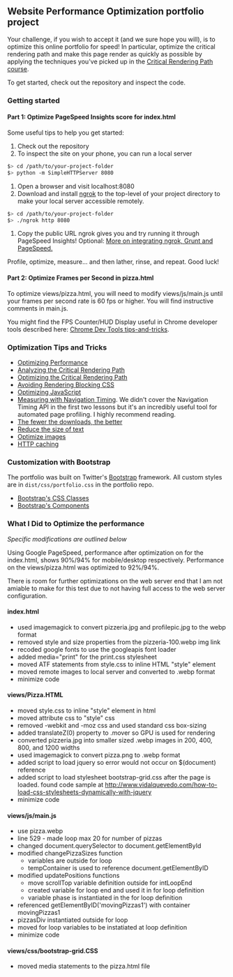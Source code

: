 ## Website Performance Optimization portfolio project

Your challenge, if you wish to accept it (and we sure hope you will), is to optimize this online portfolio for speed! In particular, optimize the critical rendering path and make this page render as quickly as possible by applying the techniques you've picked up in the [Critical Rendering Path course](https://www.udacity.com/course/ud884).

To get started, check out the repository and inspect the code.

### Getting started

#### Part 1: Optimize PageSpeed Insights score for index.html

Some useful tips to help you get started:

1. Check out the repository
1. To inspect the site on your phone, you can run a local server

  ```bash
  $> cd /path/to/your-project-folder
  $> python -m SimpleHTTPServer 8080
  ```

1. Open a browser and visit localhost:8080
1. Download and install [ngrok](https://ngrok.com/) to the top-level of your project directory to make your local server accessible remotely.

  ``` bash
  $> cd /path/to/your-project-folder
  $> ./ngrok http 8080
  ```

1. Copy the public URL ngrok gives you and try running it through PageSpeed Insights! Optional: [More on integrating ngrok, Grunt and PageSpeed.](http://www.jamescryer.com/2014/06/12/grunt-pagespeed-and-ngrok-locally-testing/)

Profile, optimize, measure... and then lather, rinse, and repeat. Good luck!

#### Part 2: Optimize Frames per Second in pizza.html

To optimize views/pizza.html, you will need to modify views/js/main.js until your frames per second rate is 60 fps or higher. You will find instructive comments in main.js.

You might find the FPS Counter/HUD Display useful in Chrome developer tools described here: [Chrome Dev Tools tips-and-tricks](https://developer.chrome.com/devtools/docs/tips-and-tricks).

### Optimization Tips and Tricks
* [Optimizing Performance](https://developers.google.com/web/fundamentals/performance/ "web performance")
* [Analyzing the Critical Rendering Path](https://developers.google.com/web/fundamentals/performance/critical-rendering-path/analyzing-crp.html "analyzing crp")
* [Optimizing the Critical Rendering Path](https://developers.google.com/web/fundamentals/performance/critical-rendering-path/optimizing-critical-rendering-path.html "optimize the crp!")
* [Avoiding Rendering Blocking CSS](https://developers.google.com/web/fundamentals/performance/critical-rendering-path/render-blocking-css.html "render blocking css")
* [Optimizing JavaScript](https://developers.google.com/web/fundamentals/performance/critical-rendering-path/adding-interactivity-with-javascript.html "javascript")
* [Measuring with Navigation Timing](https://developers.google.com/web/fundamentals/performance/critical-rendering-path/measure-crp.html "nav timing api"). We didn't cover the Navigation Timing API in the first two lessons but it's an incredibly useful tool for automated page profiling. I highly recommend reading.
* <a href="https://developers.google.com/web/fundamentals/performance/optimizing-content-efficiency/eliminate-downloads.html">The fewer the downloads, the better</a>
* <a href="https://developers.google.com/web/fundamentals/performance/optimizing-content-efficiency/optimize-encoding-and-transfer.html">Reduce the size of text</a>
* <a href="https://developers.google.com/web/fundamentals/performance/optimizing-content-efficiency/image-optimization.html">Optimize images</a>
* <a href="https://developers.google.com/web/fundamentals/performance/optimizing-content-efficiency/http-caching.html">HTTP caching</a>

### Customization with Bootstrap
The portfolio was built on Twitter's <a href="http://getbootstrap.com/">Bootstrap</a> framework. All custom styles are in `dist/css/portfolio.css` in the portfolio repo.

* <a href="http://getbootstrap.com/css/">Bootstrap's CSS Classes</a>
* <a href="http://getbootstrap.com/components/">Bootstrap's Components</a>


### What I Did to Optimize the performance

_Specific modifications are outlined below_

Using Google PageSpeed, performance after optimization on for the index.html,
shows 90%/94% for mobile/desktop respectively.  Performance on the views/pizza.html
was optimized to 92%/94%.

There is room for further optimizations on the web server end that I am not amiable
to make for this test due to not having full access to the web server configuration.

#### index.html

* used imagemagick to convert pizzeria.jpg and profilepic.jpg to the webp format
* removed style and size properties from the pizzeria-100.webp img link
* recoded google fonts to use the googleapis font loader
* added media="print" for the print.css stylesheet
* moved ATF statements from style.css to inline HTML "style" element
* moved remote images to local server and converted to .webp format
* minimize code

#### views/Pizza.HTML

* moved style.css to inline "style" element in html
* moved attribute css to "style" css
* removed -webkit and -moz css and used standard css box-sizing
* added translateZ(0) property to .mover so GPU is used for rendering
* converted pizzeria.jpg into smaller sized .webp images in 200, 400, 800, and 1200 widths
* used imagemagick to convert pizza.png to .webp format
* added script to load jquery so error would not occur on $(document) reference
* added script to load stylesheet bootstrap-grid.css after the page is loaded.
     found code sample at http://www.vidalquevedo.com/how-to-load-css-stylesheets-dynamically-with-jquery
* minimize code


#### views/js/main.js

* use pizza.webp
* line 529 - made loop max 20 for number of pizzas
* changed document.querySelector to document.getElementById
* modified changePizzaSizes function
     - variables are outside for loop
     - tempContainer is used to reference document.getElementByID
* modified updatePositions functions
     - move scrollTop variable definition outside for intLoopEnd
     - created variable for loop end and used it in for loop definition
     - variable phase is instantiated in the for loop definition
* referenced getElementByID('movingPizzas1') with container movingPizzas1
* pizzasDiv instantiated outside for loop
* moved for loop variables to be instatiated at loop definition
* minimize code

#### views/css/bootstrap-grid.CSS

* moved media statements to the pizza.html file

